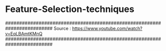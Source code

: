 # Feature-Selection-techniques
#########################################################################
Source : https://www.youtube.com/watch?v=EqLBAmtKMnQ
#########################################################################
